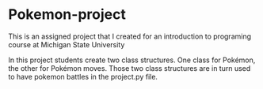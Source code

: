 # Pokemon-project

This is an assigned project that I created for an introduction to programing course at Michigan State University

In this project students create two class structures. One class for Pokémon, the other for Pokémon moves.
Those two class structures are in turn used to have pokemon battles in the project.py file.
